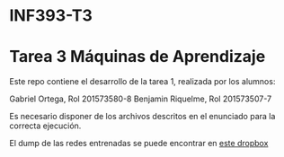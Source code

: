 # INF393-T3
# Tarea 3 Máquinas de Aprendizaje

Este repo contiene el desarrollo de la tarea 1, realizada por los alumnos:

Gabriel Ortega, Rol 201573580-8 Benjamin Riquelme, Rol 201573507-7

Es necesario disponer de los archivos descritos en el enunciado para la correcta ejecución.

El dump de las redes entrenadas se puede encontrar en [este dropbox](https://www.dropbox.com/s/tlx9uvw2spxf92m/Modelos%20Redes.zip?dl=0&fbclid=IwAR22lEOFvWm9tIz64oGwEKtgHiRCpGvptpuJSXmpSFCmRRK8GcUsa_nEgyc)